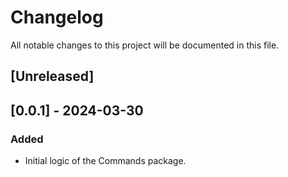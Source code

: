 # Changelog

All notable changes to this project will be documented in this file.

## [Unreleased]

## [0.0.1] - 2024-03-30
### Added
- Initial logic of the Commands package.
